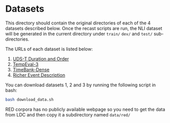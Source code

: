 # Datasets

This directory should contain the original directories of each of the 4 datasets described below. Once the recast scripts are run, the NLI dataset will be generated in the current directory under `train/` `dev/` and `test/` sub-directories.

The URLs of each dataset is listed below:
1. [UDS-T Duration and Order](http://decomp.io/projects/time/)
2. [TempEval-3](https://www.cs.york.ac.uk/semeval-2013/task1/index.php%3Fid=data.html)
3. [TimeBank-Dense](https://www.usna.edu/Users/cs/nchamber/caevo/)
4. [Richer Event Description](https://catalog.ldc.upenn.edu/LDC2016T23)

You can download datasets 1, 2 and 3 by running the following script in bash:
```bash
bash download_data.sh
``` 
RED corpora has no publicly available webpage so you need to get the data from LDC and then copy it a subdirectory named `data/red/`
